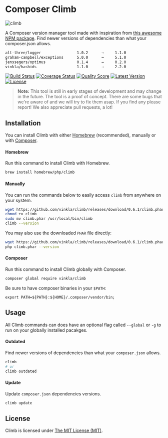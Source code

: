 # Composer Climb

![climb](https://cloud.githubusercontent.com/assets/499192/11169131/34667b2c-8baf-11e5-99d7-88c2e4cb0330.png)

A Composer version manager tool made with inspiration from [this awesome NPM package](https://www.npmjs.com/package/npm-check-updates). Find newer versions of dependencies than what your composer.json allows.

```bash
alt-three/logger                1.0.2      →     1.1.0
graham-campbell/exceptions      5.0.0      →     5.1.0
jenssegers/optimus              0.1.4      →     0.2.0
vinkla/hashids                  1.1.0      →     2.2.0
```

[![Build Status](https://img.shields.io/travis/vinkla/climb/master.svg?style=flat)](https://travis-ci.org/vinkla/climb)
[![Coverage Status](https://img.shields.io/scrutinizer/coverage/g/vinkla/climb.svg?style=flat)](https://scrutinizer-ci.com/g/vinkla/climb/code-structure)
[![Quality Score](https://img.shields.io/scrutinizer/g/vinkla/climb.svg?style=flat)](https://scrutinizer-ci.com/g/vinkla/climb)
[![Latest Version](https://img.shields.io/github/release/vinkla/climb.svg?style=flat)](https://github.com/vinkla/climb/releases)
[![License](https://img.shields.io/packagist/l/vinkla/climb.svg?style=flat)](https://packagist.org/packages/vinkla/climb)

> **Note:** This tool is still in early stages of development and may change in the future. The tool is a proof of concept. There are some bugs that we're aware of and we will try to fix them asap. If you find any please report! We also appreciate pull requests, a lot!

## Installation

You can install Climb with either [Homebrew](http://brew.sh/) (recommended), manually or with [Composer](https://getcomposer.org/).

#### Homebrew

Run this command to install Climb with Homebrew.

```bash
brew install homebrew/php/climb
```

#### Manually

You can run the commands below to easily access `climb` from anywhere on your system.

```bash
wget https://github.com/vinkla/climb/releases/download/0.6.1/climb.phar
chmod +x climb
sudo mv climb.phar /usr/local/bin/climb
climb --version
```

You may also use the downloaded `PHAR` file directly:

```bash
wget https://github.com/vinkla/climb/releases/download/0.6.1/climb.phar
php climb.phar --version
```

#### Composer

Run this command to install Climb globally with Composer.
```bash
composer global require vinkla/climb
```

Be sure to have composer binaries in your `$PATH`:
```
export PATH=${PATH}:${HOME}/.composer/vendor/bin;
```

## Usage

All Climb commands can does have an optional flag called `--global` or `-g` to run on your globally installed pacakges.

#### Outdated

Find newer versions of dependencies than what your `composer.json` allows.
```bash
climb
# or
climb outdated
```
#### Update

Update `composer.json` dependencies versions.
```bash
climb update
```

## License

Climb is licensed under [The MIT License (MIT)](LICENSE).
